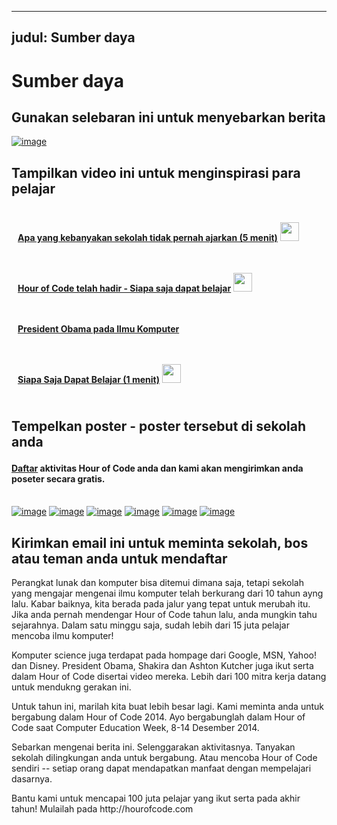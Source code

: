 * * *

## judul: Sumber daya

# Sumber daya

## Gunakan selebaran ini untuk menyebarkan berita

[![image][1]][2]

 [1]: /images/fit-250/one-pager.png
 [2]: /resources/hoc-one-pager.pdf

## Tampilkan video ini untuk menginspirasi para pelajar

<div style="float:left; padding:10px">
  <p>
    <a href="https://www.youtube.com/watch?v=nKIu9yen5nc"><strong>Apa yang kebanyakan sekolah tidak pernah ajarkan (5 menit)</strong></a> <a href="https://dl.dropbox.com/sh/6sdjczibjih6x8s/Rjs8XgYNzr/Code-5-minute.mov?dl=1"><img src="/images/download.png" width="30px" /></a>
  </p>
</div>

<div style="float:left; padding:10px">
  <p>
    <a href="https://www.youtube.com/watch?FC5FbmsH4fw"><strong>Hour of Code telah hadir - Siapa saja dapat belajar</strong></a> <a href="http://s3.amazonaws.com/cdo-videos/HoC-video-15mb.mp4"><img src="/images/download.png" width="30px" /></a>
  </p>
</div>

<div style='clear:both'>
</div>

<div style="float:left; padding:10px">
  <p>
    <a href="https://www.youtube.com/watch?6XvmhE1J9PY"><strong>President Obama pada Ilmu Komputer</strong></a>
  </p>
</div>

<div style="float:left; padding:10px">
  <p>
    <a href="https://www.youtube.com/watch?qYZF6oIZtfc"><strong>Siapa Saja Dapat Belajar (1 menit)</strong></a> <a href="https://dl.dropbox.com/sh/6sdjczibjih6x8s/_0RSOSY8oW/Code-1-min.mov?dl=1"><img src="/images/download.png" width="30px" /></a>
  </p>
</div>

<div style="float:left; padding:10px">
</div>

<div style='clear:both'>
</div>

<a id="posters"></p> <h2>
  Tempelkan poster - poster tersebut di sekolah anda
</h2>

<h4>
  <a href="http://hourofcode.com/us#signup">Daftar</a> aktivitas Hour of Code anda dan kami akan mengirimkan anda poseter secara gratis.
</h4>

<p>
  <br /> <a href="/resources/mark-zuckerberg-poster.pdf"><img src="/images/fit-280/mark-zuckerberg.png" alt="image" /></a> <a href="/resources/marissa-mayer-poster.pdf"><img src="/images/fit-280/marissa-mayer.png" alt="image" /></a> <a href="/resources/chris-bosh-poster.pdf"><img src="/images/fit-280/chris-bosh.png" alt="image" /></a> <a href="/resources/susan-wojcicki-poster.pdf"><img src="/images/fit-280/susan-wojcicki.png" alt="image" /></a> <a href="/resources/barack-obama-poster.pdf"><img src="/images/fit-280/barack-obama.png" alt="image" /></a> <a href="/resources/ashton-kutcher-poster.pdf"><img src="/images/fit-280/ashton-kutcher.png" alt="image" /></a>
</p>

<p>
  <a id="email"></a>
</p>

<h2>
  Kirimkan email ini untuk meminta sekolah, bos atau teman anda untuk mendaftar
</h2>

<p>
  Perangkat lunak dan komputer bisa ditemui dimana saja, tetapi sekolah yang mengajar mengenai ilmu komputer telah berkurang dari 10 tahun ayng lalu. Kabar baiknya, kita berada pada jalur yang tepat untuk merubah itu. Jika anda pernah mendengar Hour of Code tahun lalu, anda mungkin tahu sejarahnya. Dalam satu minggu saja, sudah lebih dari 15 juta pelajar mencoba ilmu komputer!
</p>

<p>
  Komputer science juga terdapat pada hompage dari Google, MSN, Yahoo! dan Disney. President Obama, Shakira dan Ashton Kutcher juga ikut serta dalam Hour of Code disertai video mereka. Lebih dari 100 mitra kerja datang untuk mendukng gerakan ini.
</p>

<p>
  Untuk tahun ini, marilah kita buat lebih besar lagi. Kami meminta anda untuk bergabung dalam Hour of Code 2014. Ayo bergabunglah dalam Hour of Code saat Computer Education Week, 8-14 Desember 2014.
</p>

<p>
  Sebarkan mengenai berita ini. Selenggarakan aktivitasnya. Tanyakan sekolah dilingkungan anda untuk bergabung. Atau mencoba Hour of Code sendiri -- setiap orang dapat mendapatkan manfaat dengan mempelajari dasarnya.
</p>

<p>
  Bantu kami untuk mencapai 100 juta pelajar yang ikut serta pada akhir tahun! Mulailah pada http://hourofcode.com
</p>